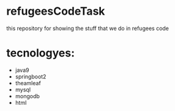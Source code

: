 # refugeesCodeTask
this repository for showing the stuff that we do in refugees code 
# tecnologyes:
<ul>
<li>java9
<li>springboot2
<li>theamleaf 
<li>mysql
 <li> mongodb
  <li> html
 
</ul>
